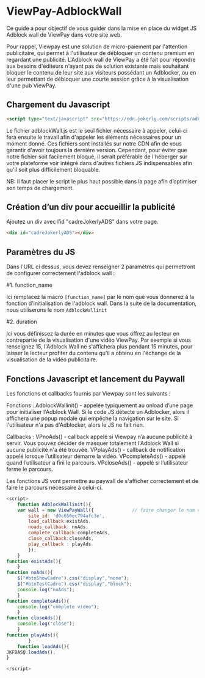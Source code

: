 # ViewPay-AdblockWall

Ce guide a pour objectif de vous guider dans la mise en place du widget JS Adblock wall de ViewPay dans votre site web.

Pour rappel, Viewpay est une solution de micro-paiement par l'attention publicitaire, qui permet à l'utilisateur de débloquer un contenu premium en regardant une publicité. L'Adblock wall de ViewPay a été fait pour répondre aux besoins d'éditeurs n'ayant pas de solution existante mais souhaitant bloquer le contenu de leur site aux visiteurs possédant un Adblocker, ou en leur permettant de débloquer une courte session grâce à la visualisation d'une pub ViewPay.

## Chargement du Javascript
```html
<script type="text/javascript" src="https://cdn.jokerly.com/scripts/adblockWall.js?[function_name]&[duration]"></script> 
```
Le fichier adblockWall.js est le seul fichier nécessaire à appeler, celui-ci fera ensuite le travail afin d'appeler les éléments nécessaires pour un moment donné.
Ces fichiers sont installés sur notre CDN afin de vous garantir d'avoir toujours la dernière version. Cependant, pour éviter que notre fichier soit facilement bloqué, il serait préférable de l'héberger sur votre plateforme voir intégré dans d'autres fichiers JS indispensables afin qu'il soit plus difficilement bloquable. 

NB: Il faut placer le script le plus haut possible dans la page afin d’optimiser son temps de chargement.

## Création d’un div pour accueillir la publicité
Ajoutez un div avec l’id "cadreJokerlyADS" dans votre page. 
```html
<div id="cadreJokerlyADS"></div>
```
## Paramètres du JS

Dans l'URL ci dessus, vous devez renseigner 2 paramètres qui permettront de configurer correctement l'adblock wall : 

#1. function_name

Ici remplacez la macro ```[function_name]``` par le nom que vous donnerez à la fonction d'initialisation de l'adblock wall. Dans la suite de la documentation, nous utiliserons le nom ```AdblockWallinit```

#2. duration

Ici vous définissez la durée en minutes que vous offrez au lecteur en contrepartie de la visualisation d'une vidéo ViewPay. Par exemple si vous renseignez 15, l'Adblock Wall ne s'affichera plus pendant 15 minutes, pour laisser le lecteur profiter du contenu qu'il a obtenu en l'échange de la visualisation de la vidéo publicitaire.

## Fonctions Javascript et lancement du Paywall

Les fonctions et callbacks fournis par Viewpay sont les suivants : 

Fonctions : 
AdblockWallinit() - appelée typiquement au onload d’une page pour initialiser l'Adblock Wall. Si le code JS détecte un Adblocker, alors il affichera une popup modale qui empêche la navigation sur le site. Si l'utilisateur n'a pas d'Adblocker, alors le JS ne fait rien. 

Callbacks :
VPnoAds() - callback appelé si Viewpay n’a aucune publicité à servir. Vous pouvez décider de masquer totalement l'Adblock Wall si aucune publicité n'a été trouvée.
VPplayAds() - callback de notification appelé lorsque l’utilisateur démarre la vidéo.
VPcompleteAds() - appelé quand l’utilisateur a fini le parcours.
VPcloseAds() - appelé si l’utilisateur ferme le parcours.

Les fonctions JS vont permettre au paywall de s'afficher correctement et de faire le parcours nécessaire à celui-ci.
```javascript
<script>
	function AdblockWallinit(){
	var wall = new ViewPayWall({              // faire changer le nom en AdblockWall
		site_id: 'd0c656ec794afc3e',
		load_callback:existAds,
		noads_callback: noAds,
		complete_callback:completeAds,
		close_callback:closeAds,
		play_callback : playAds
		});
	}
function existAds(){
	}
function noAds(){
	$("#btnShowCadre").css("display","none");
	$("#btnTestCadre").css("display","block");
	console.log("noAds");
	}	
function completeAds(){
	console.log("complete video");
	}	
function closeAds(){
	console.log("close");
	}	
function playAds(){
		}		
	function loadAds(){	
JKFBASQ.loadAds();	
}

</script>
```
